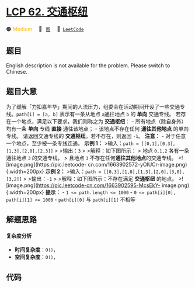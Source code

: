 # [LCP 62. 交通枢纽](https://leetcode.cn/problems/D9PW8w)

🟠 <font color=#ffb800>Medium</font>&emsp; 🔖&ensp; [`图`](/leetcode/outline/tag/graph.md)&emsp; 🔗&ensp;[`LeetCode`](https://leetcode.cn/problems/D9PW8w)


## 题目

English description is not available for the problem. Please switch to
Chinese.


## 题目大意

为了缓解「力扣嘉年华」期间的人流压力，组委会在活动期间开设了一些交通专线。`path[i] = [a, b]` 表示有一条从地点 `a`通往地点 `b` 的
**单向** 交通专线。 若存在一个地点，满足以下要求，我们则称之为 **交通枢纽**： \- 所有地点（除自身外）均有一条 **单向** 专线
**直接** 通往该地点； \- 该地点不存在任何 **通往其他地点** 的单向专线。 请返回交通专线的 **交通枢纽**。若不存在，则返回 `-1`。
**注意：** \- 对于任意一个地点，至少被一条专线连通。 **示例 1：** >输入：`path =
[[0,1],[0,3],[1,3],[2,0],[2,3]]` > >输出：`3` > >解释：如下图所示： > 地点 `0,1,2` 各有一条通往地点
`3` 的交通专线， > 且地点 `3` 不存在任何**通往其他地点**的交通专线。 >![image.png](https://pic.leetcode-
cn.com/1663902572-yOlUCr-image.png){:width=200px} **示例 2：** >输入：`path =
[[0,3],[1,0],[1,3],[2,0],[3,0],[3,2]]` > >输出：`-1` > >解释：如下图所示：不存在满足 **交通枢纽**
的地点。 >![image.png](https://pic.leetcode-cn.com/1663902595-McsEkY-
image.png){:width=200px} **提示：** \- `1 <= path.length <= 1000` \- `0 <=
path[i][0], path[i][1] <= 1000` \- `path[i][0]` 与 `path[i][1]` 不相等


## 解题思路

#### 复杂度分析

- **时间复杂度**：`O()`，
- **空间复杂度**：`O()`，

## 代码

```javascript

```